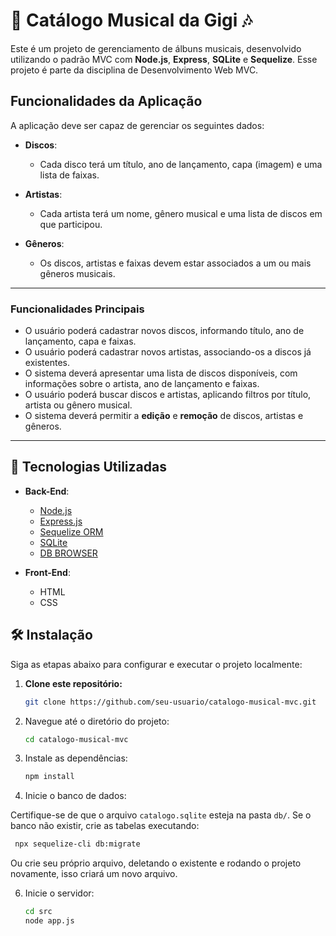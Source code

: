 # 🎵 Catálogo Musical da Gigi 🎶

Este é um projeto de gerenciamento de álbuns musicais, desenvolvido utilizando o padrão MVC com **Node.js**, **Express**, **SQLite** e **Sequelize**. Esse projeto é parte da disciplina de Desenvolvimento Web MVC.

## Funcionalidades da Aplicação

A aplicação deve ser capaz de gerenciar os seguintes dados:

- **Discos**:
  - Cada disco terá um título, ano de lançamento, capa (imagem) e uma lista de faixas.

- **Artistas**:
  - Cada artista terá um nome, gênero musical e uma lista de discos em que participou.

- **Gêneros**:
  - Os discos, artistas e faixas devem estar associados a um ou mais gêneros musicais.

---

### Funcionalidades Principais

- O usuário poderá cadastrar novos discos, informando título, ano de lançamento, capa e faixas.
- O usuário poderá cadastrar novos artistas, associando-os a discos já existentes.
- O sistema deverá apresentar uma lista de discos disponíveis, com informações sobre o artista, ano de lançamento e faixas.
- O usuário poderá buscar discos e artistas, aplicando filtros por título, artista ou gênero musical.
- O sistema deverá permitir a **edição** e **remoção** de discos, artistas e gêneros.


---

## 🚀 Tecnologias Utilizadas

- **Back-End**:
  - [Node.js](https://nodejs.org/)
  - [Express.js](https://expressjs.com/)
  - [Sequelize ORM](https://sequelize.org/) 
  - [SQLite](https://www.sqlite.org/index.html)
  - [DB BROWSER](https://sqlitebrowser.org)
 
- **Front-End**:
  - HTML
  - CSS
 
  
## 🛠️ Instalação

Siga as etapas abaixo para configurar e executar o projeto localmente:

1. **Clone este repositório:**
    ```bash
   git clone https://github.com/seu-usuario/catalogo-musical-mvc.git

3. Navegue até o diretório do projeto:
   ```bash
   cd catalogo-musical-mvc

5. Instale as dependências:
    ```bash
    npm install
    
6. Inicie o banco de dados:

 Certifique-se de que o arquivo `catalogo.sqlite` esteja na pasta `db/`.
 Se o banco não existir, crie as tabelas executando:

   ```bash
    npx sequelize-cli db:migrate
   ```
 Ou crie seu próprio arquivo, deletando o existente e rodando o projeto novamente, isso criará um novo arquivo. 
 
6. Inicie o servidor:
    ```bash
   cd src  
   node app.js







